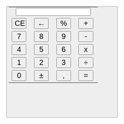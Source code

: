 <!DOCTYPE html>
<html>
<head>
	<title>cal</title>
</head>
<body>
	<style>
.calculatrice
{
        width:300px;
        height:300px;
        background-color:#eeeeee;
        border:2px solid #CCCCCC;
        margin:auto;
        padding-left:5px;
        padding-bottom:5px;
}
.calculatrice td
{
        height:16.66%;
}
.calc_td_resultat
{
        text-align:center;
}
.calc_resultat
{
        width:90%;
        text-align:right;
}
.calc_td_calculs
{
        text-align:center;
}
.calc_calculs
{
        width:90%;
        text-align:left;
}
.calc_td_btn
{
        width:25%;
        height:100%;
}
.calc_btn
{
        width:90%;
        height:90%;
        font-size:20px;
}
</style>

<script type='text/javascript'>
calc_array = new Array();
var calcul=0;
var pas_ch=0;
function $id(id)
{
        return document.getElementById(id);
}
function f_calc(id,n)
{
        if(n=='ce')
        {
                initialiser_calc(id);
        }
        else if(n=='=')
        {
                if(calc_array[id][0]!='=' && calc_array[id][1]!=1)
                {
                        eval('calcul='+calc_array[id][2]+calc_array[id][0]+calc_array[id][3]+';');
                        calc_array[id][0] = '=';
                        $id(id+'_resultat').value=calcul;
                        calc_array[id][2]=calcul;
                        calc_array[id][3]=0;
                }
        }
        else if(n=='+-')
        {
                $id(id+'_resultat').value=$id(id+'_resultat').value*(-1);
                if(calc_array[id][0]=='=')
                {
                        calc_array[id][2] = $id(id+'_resultat').value;
                        calc_array[id][3] = 0;
                }
                else
                {
                        calc_array[id][3] = $id(id+'_resultat').value;
                }
                pas_ch = 1;
        }
        else if(n=='nbs')
        {
                if($id(id+'_resultat').value<10 && $id(id+'_resultat').value>-10)
                {
                        $id(id+'_resultat').value=0;
                }
                else
                {
                        $id(id+'_resultat').value=$id(id+'_resultat').value.slice(0,$id(id+'_resultat').value.length-1);
                }
                if(calc_array[id][0]=='=')
                {
                        calc_array[id][2] = $id(id+'_resultat').value;
                        calc_array[id][3] = 0;
                }
                else
                {
                        calc_array[id][3] = $id(id+'_resultat').value;
                }
        }
        else
        {
                        if(calc_array[id][0]!='=' && calc_array[id][1]!=1)
                        {
                                eval('calcul='+calc_array[id][2]+calc_array[id][0]+calc_array[id][3]+';');
                                $id(id+'_resultat').value=calcul;
                                calc_array[id][2]=calcul;
                                calc_array[id][3]=0;
                        }
                        calc_array[id][0] = n;
        }
        if(pas_ch==0)
        {
                calc_array[id][1] = 1;
        }
        else
        {
                pas_ch=0;
        }
        document.getElementById(id+'_resultat').focus();
        return true;
}
function add_calc(id,n)
{
        if(calc_array[id][1]==1)
        {
                $id(id+'_resultat').value=n;
        }
        else
        {
                $id(id+'_resultat').value+=n;
        }
        if(calc_array[id][0]=='=')
        {
                calc_array[id][2] = $id(id+'_resultat').value;
                calc_array[id][3] = 0;
        }
        else
        {
                calc_array[id][3] = $id(id+'_resultat').value;
        }
        calc_array[id][1] = 0;
        document.getElementById(id+'_resultat').focus();
        return true;
}
function initialiser_calc(id)
{
        $id(id+'_resultat').value=0;
        calc_array[id] = new Array('=',1,'0','0',0);
        document.getElementById(id+'_resultat').focus();
        return true;
}
function key_detect_calc(id,evt)
{
        if((evt.keyCode>95) && (evt.keyCode<106))
        {
                var nbr = evt.keyCode-96;
                add_calc(id,nbr);
        }
        else if((evt.keyCode>47) && (evt.keyCode<58))
        {
                var nbr = evt.keyCode-48;
                add_calc(id,nbr);
        }
        else if(evt.keyCode==107)
        {
                f_calc(id,'+');
        }
        else if(evt.keyCode==109)
        {
                f_calc(id,'-');
        }
        else if(evt.keyCode==106)
        {
                f_calc(id,'*');
        }
        else if(evt.keyCode==111)
        {
                f_calc(id,'');
        }
        else if(evt.keyCode==110)
        {
                add_calc(id,'.');
        }
        else if(evt.keyCode==190)
        {
                add_calc(id,'.');
        }
        else if(evt.keyCode==188)
        {
                add_calc(id,'.');
        }
        else if(evt.keyCode==13)
        {
                f_calc(id,'=');
        }
        else if(evt.keyCode==46)
        {
                f_calc(id,'ce');
        }
        else if(evt.keyCode==8)
        {
                f_calc(id,'nbs');
        }
        else if(evt.keyCode==27)
        {
                f_calc(id,'ce');
        }
        return true;
}
</script>




  <table class="calculatrice" id="calc">
            <tr>
                <td colspan="4" class="calc_td_resultat">
                    <input type="text" readonly="readonly" name="calc_resultat" id="calc_resultat" class="calc_resultat" onkeydown="javascript:key_detect_calc('calc',event);" />
                </td>
            </tr>
            <tr>
                <td class="calc_td_btn">
                        <input type="button" class="calc_btn" value="CE" onclick="javascript:f_calc('calc','ce');" />
                </td>
                <td class="calc_td_btn">
                        <input type="button" class="calc_btn" value="&larr;" onclick="javascript:f_calc('calc','nbs');" />
                </td>
                <td class="calc_td_btn">
                        <input type="button" class="calc_btn" value="%" onclick="javascript:f_calc('calc','%');" />
                </td>
                <td class="calc_td_btn">
                        <input type="button" class="calc_btn" value="+" onclick="javascript:f_calc('calc','+');" />
                </td>
            </tr>
            <tr>
                <td class="calc_td_btn">
                        <input type="button" class="calc_btn" value="7" onclick="javascript:add_calc('calc',7);" />
                </td>
                <td class="calc_td_btn">
                        <input type="button" class="calc_btn" value="8" onclick="javascript:add_calc('calc',8);" />
                </td>
                <td class="calc_td_btn">
                        <input type="button" class="calc_btn" value="9" onclick="javascript:add_calc('calc',9);" />
                </td>
                <td class="calc_td_btn">
                        <input type="button" class="calc_btn" value="-" onclick="javascript:f_calc('calc','-');" />
                </td>
            </tr>
                        <tr>
                <td class="calc_td_btn">
                        <input type="button" class="calc_btn" value="4" onclick="javascript:add_calc('calc',4);" />
                </td>
                <td class="calc_td_btn">
                        <input type="button" class="calc_btn" value="5" onclick="javascript:add_calc('calc',5);" />
                </td>
                <td class="calc_td_btn">
                        <input type="button" class="calc_btn" value="6" onclick="javascript:add_calc('calc',6);" />
                </td>
                <td class="calc_td_btn">
                        <input type="button" class="calc_btn" value="x" onclick="javascript:f_calc('calc','*');" />
                </td>
            </tr>
            <tr>
                <td class="calc_td_btn">
                        <input type="button" class="calc_btn" value="1" onclick="javascript:add_calc('calc',1);" />
                </td>
                <td class="calc_td_btn">
                        <input type="button" class="calc_btn" value="2" onclick="javascript:add_calc('calc',2);" />
                </td>
                <td class="calc_td_btn">
                        <input type="button" class="calc_btn" value="3" onclick="javascript:add_calc('calc',3);" />
                </td>
                <td class="calc_td_btn">
                        <input type="button" class="calc_btn" value="&divide;" onclick="javascript:f_calc('calc','');" />
                </td>
            </tr>
            <tr>
                <td class="calc_td_btn">
                        <input type="button" class="calc_btn" value="0" onclick="javascript:add_calc('calc',0);" />
                </td>
                <td class="calc_td_btn">
                        <input type="button" class="calc_btn" value="&plusmn;" onclick="javascript:f_calc('calc','+-');" />
                </td>
                <td class="calc_td_btn">
                        <input type="button" class="calc_btn" value="," onclick="javascript:add_calc('calc','.');" />
                </td>
                <td class="calc_td_btn">
                        <input type="button" class="calc_btn" value="=" onclick="javascript:f_calc('calc','=');" />
                </td>
            </tr>
        </table>
        <script type="text/javascript">
                document.getElementById('calc').onload=initialiser_calc('calc');
        </script>




</body>
</html>
